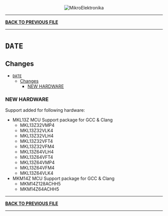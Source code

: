 <p align="center">
  <img src="http://www.mikroe.com/img/designs/beta/logo_small.png?raw=true" alt="MikroElektronika"/>
</p>

---

**[BACK TO PREVIOUS FILE](../changelog.md)**

---

# `DATE`

## Changes

- [`DATE`](#date)
  - [Changes](#changes)
    - [NEW HARDWARE](#new-hardware)

### NEW HARDWARE

Support added for following hardware:

+ MKL13Z MCU Support package for GCC & Clang
  + MKL13Z32VMP4
  + MKL13Z32VLK4
  + MKL13Z32VLH4
  + MKL13Z32VFT4
  + MKL13Z32VFM4
  + MKL13Z64VLH4
  + MKL13Z64VFT4
  + MKL13Z64VMP4
  + MKL13Z64VFM4
  + MKL13Z64VLK4
+ MKM14Z MCU Support package for GCC & Clang
  + MKM14Z128ACHH5
  + MKM14Z64ACHH5

---

**[BACK TO PREVIOUS FILE](../changelog.md)**

---
